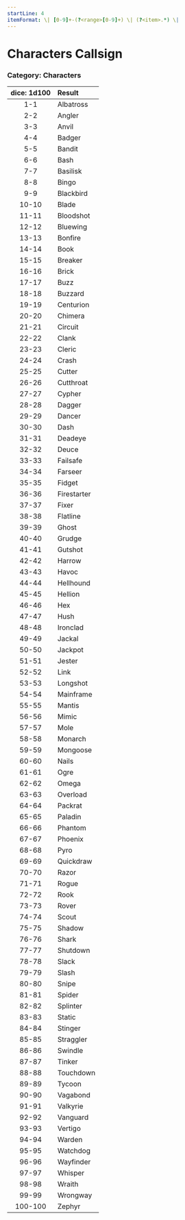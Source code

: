 ```yaml
---
startLine: 4
itemFormat: \| [0-9]+-(?<range>[0-9]+) \| (?<item>.*) \|
---
```

# Characters Callsign
### Category: Characters

| dice: 1d100 | Result |
|:----:|:-------|
| 1-1 | Albatross |
| 2-2 | Angler |
| 3-3 | Anvil |
| 4-4 | Badger |
| 5-5 | Bandit |
| 6-6 | Bash |
| 7-7 | Basilisk |
| 8-8 | Bingo |
| 9-9 | Blackbird |
| 10-10 | Blade |
| 11-11 | Bloodshot |
| 12-12 | Bluewing |
| 13-13 | Bonfire |
| 14-14 | Book |
| 15-15 | Breaker |
| 16-16 | Brick |
| 17-17 | Buzz |
| 18-18 | Buzzard |
| 19-19 | Centurion |
| 20-20 | Chimera |
| 21-21 | Circuit |
| 22-22 | Clank |
| 23-23 | Cleric |
| 24-24 | Crash |
| 25-25 | Cutter |
| 26-26 | Cutthroat |
| 27-27 | Cypher |
| 28-28 | Dagger |
| 29-29 | Dancer |
| 30-30 | Dash |
| 31-31 | Deadeye |
| 32-32 | Deuce |
| 33-33 | Failsafe |
| 34-34 | Farseer |
| 35-35 | Fidget |
| 36-36 | Firestarter |
| 37-37 | Fixer |
| 38-38 | Flatline |
| 39-39 | Ghost |
| 40-40 | Grudge |
| 41-41 | Gutshot |
| 42-42 | Harrow |
| 43-43 | Havoc |
| 44-44 | Hellhound |
| 45-45 | Hellion |
| 46-46 | Hex |
| 47-47 | Hush |
| 48-48 | Ironclad |
| 49-49 | Jackal |
| 50-50 | Jackpot |
| 51-51 | Jester |
| 52-52 | Link |
| 53-53 | Longshot |
| 54-54 | Mainframe |
| 55-55 | Mantis |
| 56-56 | Mimic |
| 57-57 | Mole |
| 58-58 | Monarch |
| 59-59 | Mongoose |
| 60-60 | Nails |
| 61-61 | Ogre |
| 62-62 | Omega |
| 63-63 | Overload |
| 64-64 | Packrat |
| 65-65 | Paladin |
| 66-66 | Phantom |
| 67-67 | Phoenix |
| 68-68 | Pyro |
| 69-69 | Quickdraw |
| 70-70 | Razor |
| 71-71 | Rogue |
| 72-72 | Rook |
| 73-73 | Rover |
| 74-74 | Scout |
| 75-75 | Shadow |
| 76-76 | Shark |
| 77-77 | Shutdown |
| 78-78 | Slack |
| 79-79 | Slash |
| 80-80 | Snipe |
| 81-81 | Spider |
| 82-82 | Splinter |
| 83-83 | Static |
| 84-84 | Stinger |
| 85-85 | Straggler |
| 86-86 | Swindle |
| 87-87 | Tinker |
| 88-88 | Touchdown |
| 89-89 | Tycoon |
| 90-90 | Vagabond |
| 91-91 | Valkyrie |
| 92-92 | Vanguard |
| 93-93 | Vertigo |
| 94-94 | Warden |
| 95-95 | Watchdog |
| 96-96 | Wayfinder |
| 97-97 | Whisper |
| 98-98 | Wraith |
| 99-99 | Wrongway |
| 100-100 | Zephyr |
